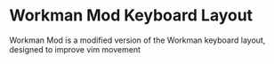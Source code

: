 # Workman Mod Keyboard Layout

Workman Mod is a modified version of the Workman keyboard layout, designed to improve vim movement
